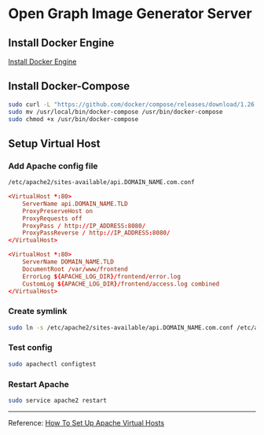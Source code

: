 # Open Graph Image Generator Server

## Install Docker Engine

[Install Docker Engine](https://docs.docker.com/engine/install/)

## Install Docker-Compose

```bash
sudo curl -L "https://github.com/docker/compose/releases/download/1.26.0/docker-compose-$(uname -s)-$(uname -m)"  -o /usr/local/bin/docker-compose
sudo mv /usr/local/bin/docker-compose /usr/bin/docker-compose
sudo chmod +x /usr/bin/docker-compose
```

## Setup Virtual Host

### Add Apache config file

```bash
/etc/apache2/sites-available/api.DOMAIN_NAME.com.conf
```

```conf
<VirtualHost *:80>
    ServerName api.DOMAIN_NAME.TLD
    ProxyPreserveHost on
    ProxyRequests off
    ProxyPass / http://IP_ADDRESS:8080/
    ProxyPassReverse / http://IP_ADDRESS:8080/
</VirtualHost>

<VirtualHost *:80>
    ServerName DOMAIN_NAME.TLD
    DocumentRoot /var/www/frontend
    ErrorLog ${APACHE_LOG_DIR}/frontend/error.log
    CustomLog ${APACHE_LOG_DIR}/frontend/access.log combined
</VirtualHost>
```

### Create symlink

```bash
sudo ln -s /etc/apache2/sites-available/api.DOMAIN_NAME.com.conf /etc/apache2/sites-enabled
```

### Test config

```bash
sudo apachectl configtest
```

### Restart Apache

```bash
sudo service apache2 restart
```

<hr>

Reference: [How To Set Up Apache Virtual Hosts](https://linuxize.com/post/how-to-set-up-apache-virtual-hosts-on-ubuntu-20-04/#:~:text=A%20Virtual%20Host%20is%20an,SSL%20certificates%2C%20and%20much%20more.)
